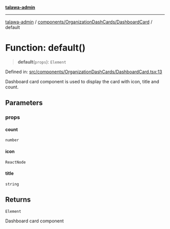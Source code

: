 [**talawa-admin**](../../../../README.md)

***

[talawa-admin](../../../../README.md) / [components/OrganizationDashCards/DashboardCard](../README.md) / default

# Function: default()

> **default**(`props`): `Element`

Defined in: [src/components/OrganizationDashCards/DashboardCard.tsx:13](https://github.com/gautam-divyanshu/talawa-admin/blob/2490b2ea9583ec972ca984b1d93932def1c9f92b/src/components/OrganizationDashCards/DashboardCard.tsx#L13)

Dashboard card component is used to display the card with icon, title and count.

## Parameters

### props

#### count

`number`

#### icon

`ReactNode`

#### title

`string`

## Returns

`Element`

Dashboard card component
